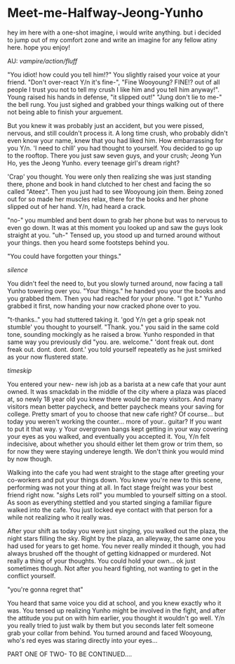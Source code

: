 # Meet-me-Halfway-Jeong-Yunho
hey im here with a one-shot imagine, i would write anything. but i decided to jump out of my comfort zone and write an imagine for any fellow atiny here. hope you enjoy!

AU: *vampire/action/fluff*


  "You idiot! how could you tell him!?" You slightly raised your voice at your friend. "Don't over-react Y/n it's fine-", "Fine Wooyoung? FINE!? out of all people I trust you not to tell my crush I like him and you tell him anyway!". Young raised his hands in defense, "it slipped out!" "Jung don't lie to me-" the bell rung. You just sighed and grabbed your things walking out of there not being able to finish your arguement.

  But you knew it was probably just an accident, but you were pissed, nervous, and still couldn't process it. A long time crush, who probably didn't even know your name, knew that you had liked him. How embarrassing for you Y/n. 'I need to chill' you had thought to yourself. You decided to go up to the rooftop. There you just saw seven guys, and your crush; Jeong Yun Ho, yes the Jeong Yunho. every teenage girl's dream right?
  
  'Crap' you thought. You were only then realizing she was just standing there, phone and book in hand clutched to her chest and facing the so called "Ateez". Then you just had to see Wooyoung join them. Being zoned out for so made her muscles relax, there for the books and her phone slipped out of her hand. Y/n, had heard a crack.
  
  "no-" you mumbled and bent down to grab her phone but was to nervous to even go down. It was at this moment you looked up and saw the guys look straight at you. "uh-" Tensed up, you stood up and turned around without your things. then you heard some footsteps behind you.
  
  "You could have forgotten your things." 
  
  *silence*
  
  You didn't feel the need to, but you slowly turned around, now facing a tall Yunho towering over you. "Your things." he handed you your the books and you grabbed them. Then you had reached for your phone. "I got it." Yunho grabbed it first, now handing your now cracked phone over to you.
  
  "t-thanks.." you had stuttered taking it. 'god Y/n get a grip speak not stumble' you thought to yourself. "Thank. you." you said in the same cold tone, sounding mockingly as he raised a brow. Yunho responded in that same way you previously did "you. are. welcome." 'dont freak out. dont freak out. dont. dont. dont.' you told yourself repeatetly as he just smirked as your now flustered state.
  
  *timeskip*
 
  You entered your new- new ish job as a barista at a new cafe that your aunt owned. It was smackdab in the middle of the city where a plaza was placed at, so newly 18 year old you knew there would be many visitors. And many visitors mean better paycheck, and better paycheck means your saving for college. Pretty smart of you to choose that new cafe right? Of course... but today you weren't working the counter... more of your.. guitar? If you want to put it that way.
  y
  Your overgrown bangs kept getting in your way covering your eyes as you walked, and eventually you accepted it. You, Y/n felt indecisive, about whether you should  either let them grow or trim them, so for now they were staying undereye length. We don't think you would mind by now though.
  
  Walking into the cafe you had went straight to the stage after greeting your co-workers and put your things down. You knew you're new to this scene, performing was not your thing at all. In fact stage freight was your best friend right now. "*sighs* Lets roll" you mumbled to yourself sitting on a stool. As soon as everything stettled and you started singing a familiar figure walked into the cafe. You just locked eye contact with that person for a while not realizing who it really was.
  
  After your shift as today you were just singing, you walked out the plaza, the night stars filling the sky. Right by the plaza, an alleyway, the same one you had used for years to get home. You never really minded it though, you had always brushed off the thought of getting kidnapped or murdered. Not really a thing of your thoughts. You could hold your own... ok just sometimes though. Not after you heard fighting, not wanting to get in the conflict yourself. 
  
  "you're gonna regret that"
  
  You heard that same voice you did at school, and you knew exactly who it was. You tensed up realizing Yunho might be involved in the fight, and after the attitude you put on with him earlier, you thought it wouldn't go well. Y/n you really tried to just walk by them but you seconds later felt someone grab your collar from behind. You turned around and faced Wooyoung, who's red eyes was staring directly into your eyes...
  
PART ONE OF TWO- TO BE CONTINUED....
  
  
